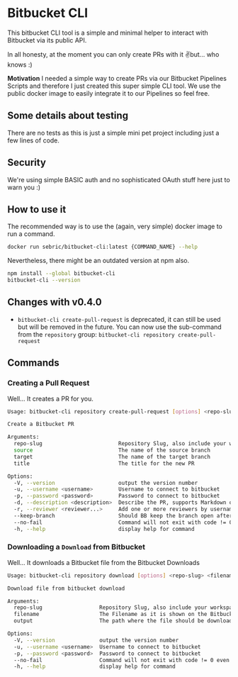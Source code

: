 # Bitbucket CLI
This bitbucket CLI tool is a simple and minimal helper to interact with Bitbucket via its public API. 

In all honesty, at the moment you can only create PRs with it ✌️but... who knows :)

**Motivation**
I needed a simple way to create PRs via our Bitbucket Pipelines Scripts and therefore I just created this super simple CLI tool.
We use the public docker image to easily integrate it to our Pipelines so feel free.

## Some details about testing
There are no tests as this is just a simple mini pet project including just a few lines of code.

## Security
We're using simple BASIC auth and no sophisticated OAuth stuff here just to warn you :)

## How to use it
The recommended way is to use the (again, very simple) docker image to run a command.

```sh
docker run sebric/bitbucket-cli:latest {COMMAND_NAME} --help
```

Nevertheless, there might be an outdated version at npm also.
```sh
npm install --global bitbucket-cli
bitbucket-cli --version
```

## Changes with v0.4.0

- `bitbucket-cli create-pull-request` is deprecated, it can still be used but will be removed in the future. You can
now use the sub-command from the `repository` group: `bitbucket-cli repository create-pull-request`


## Commands

### Creating a Pull Request 
Well... It creates a PR for you.

```sh
Usage: bitbucket-cli repository create-pull-request [options] <repo-slug> <source> <target> <title>

Create a Bitbucket PR

Arguments:
  repo-slug                        Repository Slug, also include your workspace like {Workspace}/{Slug}
  source                           The name of the source branch
  target                           The name of the target branch
  title                            The title for the new PR

Options:
  -V, --version                    output the version number
  -u, --username <username>        Username to connect to bitbucket
  -p, --password <password>        Password to connect to bitbucket
  -d, --description <description>  Describe the PR, supports Markdown or leave it to us to generate a comprehensive description
  -r, --reviewer <reviewer...>     Add one or more reviewers by username (only Username works), use once with comma-separated values or multiple times
  --keep-branch                    Should BB keep the branch open after merge? (default: false)
  --no-fail                        Command will not exit with code != 0 even on failure
  -h, --help                       display help for command

```

### Downloading a `Download` from Bitbucket
Well... It downloads a Bitbucket file from the Bitbucket Downloads

```sh
Usage: bitbucket-cli repository download [options] <repo-slug> <filename> <output>

Download file from bitbucket download

Arguments:
  repo-slug                  Repository Slug, also include your workspace like {Workspace}/{Slug}
  filename                   The Filename as it is shown on the Bitbucket UI
  output                     The path where the file should be downloaded to

Options:
  -V, --version              output the version number
  -u, --username <username>  Username to connect to bitbucket
  -p, --password <password>  Password to connect to bitbucket
  --no-fail                  Command will not exit with code != 0 even on failure
  -h, --help                 display help for command
```
